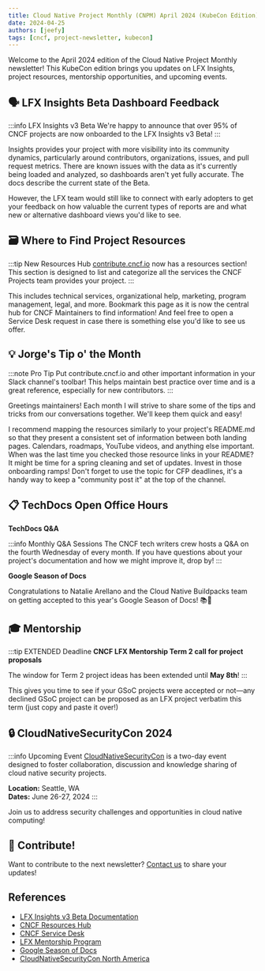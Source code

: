 ```yaml
---
title: Cloud Native Project Monthly (CNPM) April 2024 (KubeCon Edition)
date: 2024-04-25
authors: [jeefy]
tags: [cncf, project-newsletter, kubecon]
---
```


Welcome to the April 2024 edition of the Cloud Native Project Monthly newsletter! This KubeCon edition brings you updates on LFX Insights, project resources, mentorship opportunities, and upcoming events.

<!-- truncate -->

## 🗣️ LFX Insights Beta Dashboard Feedback

:::info LFX Insights v3 Beta
We're happy to announce that over 95% of CNCF projects are now onboarded to the LFX Insights v3 Beta!
:::

Insights provides your project with more visibility into its community dynamics, particularly around contributors, organizations, issues, and pull request metrics. There are known issues with the data as it's currently being loaded and analyzed, so dashboards aren't yet fully accurate. The docs describe the current state of the Beta.

However, the LFX team would still like to connect with early adopters to get your feedback on how valuable the current types of reports are and what new or alternative dashboard views you'd like to see.

## 🗃️ Where to Find Project Resources

:::tip New Resources Hub
[contribute.cncf.io](https://contribute.cncf.io) now has a resources section! This section is designed to list and categorize all the services the CNCF Projects team provides your project.
:::

This includes technical services, organizational help, marketing, program management, legal, and more. Bookmark this page as it is now the central hub for CNCF Maintainers to find information! And feel free to open a Service Desk request in case there is something else you'd like to see us offer.

## 💡 Jorge's Tip o' the Month

:::note Pro Tip
Put contribute.cncf.io and other important information in your Slack channel's toolbar! This helps maintain best practice over time and is a great reference, especially for new contributors.
:::

Greetings maintainers! Each month I will strive to share some of the tips and tricks from our conversations together. We'll keep them quick and easy!

I recommend mapping the resources similarly to your project's README.md so that they present a consistent set of information between both landing pages. Calendars, roadmaps, YouTube videos, and anything else important. When was the last time you checked those resource links in your README? It might be time for a spring cleaning and set of updates. Invest in those onboarding ramps! Don't forget to use the topic for CFP deadlines, it's a handy way to keep a "community post it" at the top of the channel.

## 📋 TechDocs Open Office Hours

**TechDocs Q&A**

:::info Monthly Q&A Sessions
The CNCF tech writers crew hosts a Q&A on the fourth Wednesday of every month. If you have questions about your project's documentation and how we might improve it, drop by!
:::

**Google Season of Docs**

Congratulations to Natalie Arellano and the Cloud Native Buildpacks team on getting accepted to this year's Google Season of Docs! 📚🎉

## 🎓 Mentorship

:::tip EXTENDED Deadline
**CNCF LFX Mentorship Term 2 call for project proposals**

The window for Term 2 project ideas has been extended until **May 8th**!
:::

This gives you time to see if your GSoC projects were accepted or not—any declined GSoC project can be proposed as an LFX project verbatim this term (just copy and paste it over!)

## 🔒 CloudNativeSecurityCon 2024

:::info Upcoming Event
[CloudNativeSecurityCon](https://events.linuxfoundation.org/cloudnativesecuritycon-north-america/) is a two-day event designed to foster collaboration, discussion and knowledge sharing of cloud native security projects.

**Location:** Seattle, WA  
**Dates:** June 26-27, 2024
:::

Join us to address security challenges and opportunities in cloud native computing!

## 🤝 Contribute!

Want to contribute to the next newsletter? [Contact us](mailto:projects@cncf.io) to share your updates!

## References

- [LFX Insights v3 Beta Documentation](https://docs.linuxfoundation.org/lfx/insights/v3-beta-version-current)
- [CNCF Resources Hub](https://contribute.cncf.io/resources/)
- [CNCF Service Desk](https://cncfservicedesk.atlassian.net/servicedesk/customer/portal/1)
- [LFX Mentorship Program](https://github.com/cncf/mentoring/tree/main/programs/lfx-mentorship)
- [Google Season of Docs](https://developers.google.com/season-of-docs)
- [CloudNativeSecurityCon North America](https://events.linuxfoundation.org/cloudnativesecuritycon-north-america/)

